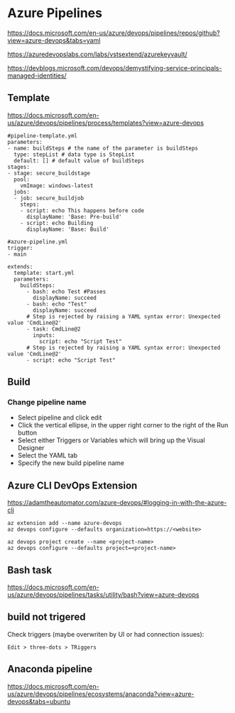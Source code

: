 # Azure Pipelines

https://docs.microsoft.com/en-us/azure/devops/pipelines/repos/github?view=azure-devops&tabs=yaml

https://azuredevopslabs.com/labs/vstsextend/azurekeyvault/

https://devblogs.microsoft.com/devops/demystifying-service-principals-managed-identities/

## Template
https://docs.microsoft.com/en-us/azure/devops/pipelines/process/templates?view=azure-devops
```
#pipeline-template.yml
parameters:
- name: buildSteps # the name of the parameter is buildSteps
  type: stepList # data type is StepList
  default: [] # default value of buildSteps
stages:
- stage: secure_buildstage
  pool:
    vmImage: windows-latest
  jobs:
  - job: secure_buildjob
    steps:
    - script: echo This happens before code 
      displayName: 'Base: Pre-build'
    - script: echo Building
      displayName: 'Base: Build'
```

```
#azure-pipeline.yml
trigger:
- main

extends:
  template: start.yml
  parameters:
    buildSteps:  
      - bash: echo Test #Passes
        displayName: succeed
      - bash: echo "Test"
        displayName: succeed
      # Step is rejected by raising a YAML syntax error: Unexpected value 'CmdLine@2'
      - task: CmdLine@2
        inputs:
          script: echo "Script Test"
      # Step is rejected by raising a YAML syntax error: Unexpected value 'CmdLine@2'
      - script: echo "Script Test"
```

## Build
### Change pipeline name
- Select pipeline and click edit
- Click the vertical ellipse, in the upper right corner to the right of the Run button
- Select either Triggers or Variables which will bring up the Visual Designer
- Select the YAML tab
- Specify the new build pipeline name

## Azure CLI DevOps Extension
https://adamtheautomator.com/azure-devops/#logging-in-with-the-azure-cli
```
az extension add --name azure-devops
az devops configure --defaults organization=https://<website>

az devops project create --name <project-name>
az devops configure --defaults project=<project-name>
```

## Bash task
https://docs.microsoft.com/en-us/azure/devops/pipelines/tasks/utility/bash?view=azure-devops

## build not trigered
Check triggers (maybe overwriten by UI or had connection issues):
```
Edit > three-dots > TRiggers
```

## Anaconda pipeline
https://docs.microsoft.com/en-us/azure/devops/pipelines/ecosystems/anaconda?view=azure-devops&tabs=ubuntu
